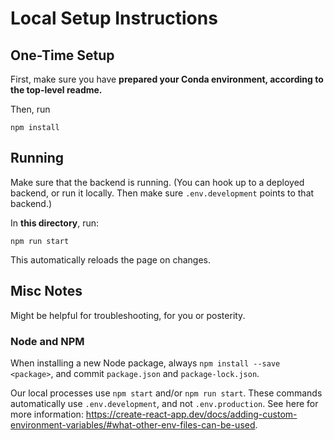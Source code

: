 # Local Setup Instructions

## One-Time Setup

First, make sure you have **prepared your Conda environment, according to the top-level readme.**

Then, run

```
npm install
```

## Running

Make sure that the backend is running. (You can hook up to a deployed backend, or run it locally. Then make sure `.env.development` points to that backend.)

In **this directory**, run:

```
npm run start
```

This automatically reloads the page on changes.

## Misc Notes

Might be helpful for troubleshooting, for you or posterity.

### Node and NPM

When installing a new Node package, always `npm install --save <package>`, and commit `package.json` and `package-lock.json`.

Our local processes use `npm start` and/or `npm run start`. These commands automatically use `.env.development`, and not `.env.production`. See here for more information: https://create-react-app.dev/docs/adding-custom-environment-variables/#what-other-env-files-can-be-used.
